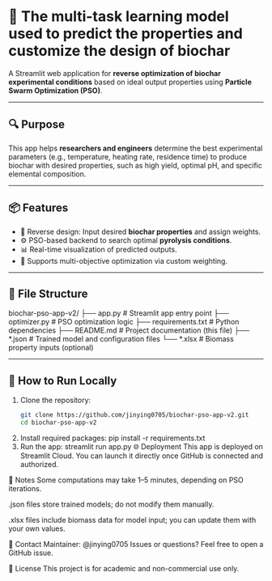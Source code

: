 # 🌱 The multi-task learning model used to predict the properties and customize the design of biochar

A Streamlit web application for **reverse optimization of biochar experimental conditions** based on ideal output properties using **Particle Swarm Optimization (PSO)**.

---

## 🔍 Purpose

This app helps **researchers and engineers** determine the best experimental parameters (e.g., temperature, heating rate, residence time) to produce biochar with desired properties, such as high yield, optimal pH, and specific elemental composition.

---

## 📦 Features

- 🔁 Reverse design: Input desired **biochar properties** and assign weights.
- ⚙️ PSO-based backend to search optimal **pyrolysis conditions**.
- 📊 Real-time visualization of predicted outputs.
- 🧠 Supports multi-objective optimization via custom weighting.

---

## 📂 File Structure

biochar-pso-app-v2/
├── app.py # Streamlit app entry point
├── optimizer.py # PSO optimization logic
├── requirements.txt # Python dependencies
├── README.md # Project documentation (this file)
├── *.json # Trained model and configuration files
└── *.xlsx # Biomass property inputs (optional)

---

## 🚀 How to Run Locally

1. Clone the repository:
   ```bash
   git clone https://github.com/jinying0705/biochar-pso-app-v2.git
   cd biochar-pso-app-v2
2. Install required packages:
   pip install -r requirements.txt
3. Run the app:
   streamlit run app.py
🌐 Deployment
This app is deployed on Streamlit Cloud.
You can launch it directly once GitHub is connected and authorized.

🧠 Notes
Some computations may take 1–5 minutes, depending on PSO iterations.

.json files store trained models; do not modify them manually.

.xlsx files include biomass data for model input; you can update them with your own values.

📮 Contact
Maintainer: @jinying0705
Issues or questions? Feel free to open a GitHub issue.

📜 License
This project is for academic and non-commercial use only.

